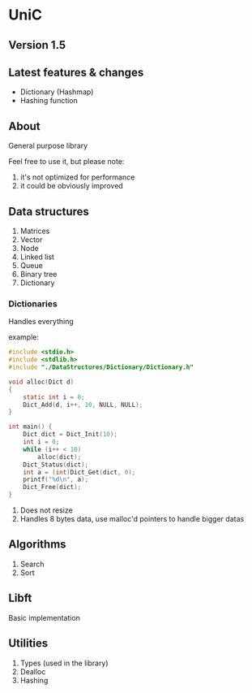 # UniC

## Version 1.5

## Latest features & changes

- Dictionary (Hashmap)
- Hashing function

## About

General purpose library

Feel free to use it, but please note:

1. it's not optimized for performance
2. it could be obviously improved

## Data structures

1. Matrices
1. Vector
1. Node
1. Linked list
1. Queue
1. Binary tree
1. Dictionary

### Dictionaries

Handles everything

example:

```c
#include <stdio.h>
#include <stdlib.h>
#include "./DataStructures/Dictionary/Dictionary.h"

void alloc(Dict d)
{
	static int i = 0;
	Dict_Add(d, i++, 10, NULL, NULL);
}

int main() {
	Dict dict = Dict_Init(10);
	int i = 0;
	while (i++ < 10)
		alloc(dict);
	Dict_Status(dict);
	int a = (int)Dict_Get(dict, 0);
	printf("%d\n", a);
	Dict_Free(dict);
}

```

1. Does not resize
2. Handles 8 bytes data, use malloc'd pointers to handle bigger datas

## Algorithms

1. Search
2. Sort

## Libft

Basic implementation

## Utilities

1. Types (used in the library)
2. Dealloc
3. Hashing

